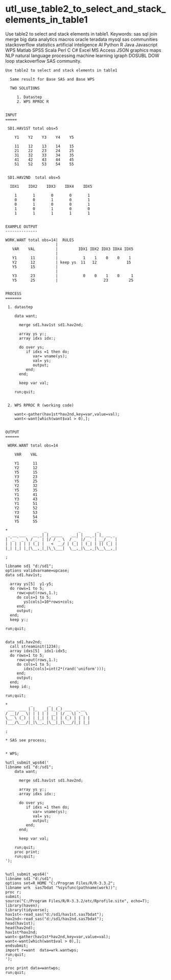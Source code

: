# utl_use_table2_to_select_and_stack_elements_in_table1
Use table2 to select and stack elements in table1. Keywords: sas sql join merge big data analytics macros oracle teradata mysql sas communities stackoverflow statistics artificial inteligence AI Python R Java Javascript WPS Matlab SPSS Scala Perl C C# Excel MS Access JSON graphics maps NLP natural language processing machine learning igraph DOSUBL DOW loop stackoverflow SAS community.


    Use table2 to select and stack elements in table1

      Same result for Base SAS and Base WPS

      TWO SOLUTIONS

         1. Datastep
         2. WPS RPROC R


    INPUT
    =====

     SD1.HAV1ST total obs=5

        Y1    Y2    Y3    Y4    Y5

        11    12    13    14    15
        21    22    23    24    25
        31    32    33    34    35
        41    42    43    44    45
        51    52    53    54    55


     SD1.HAV2ND  total obs=5

      IDX1    IDX2    IDX3    IDX4    IDX5

        1       1       0       0       1
        0       0       1       0       1
        0       1       0       0       1
        1       0       1       0       0
        1       1       1       1       1


    EXAMPLE OUTPUT
    --------------

    WORK.WANT total obs=14|  RULES
                          |
       VAR    VAL         |         IDX1 IDX2 IDX3 IDX4 IDX5
                          |
       Y1      11         |           1    1    0    0    1
       Y2      12         | keep ys  11   12             15
       Y5      15         |
                          |
       Y3      23         |           0    0    1    0     1
       Y5      25         |                    23         25


    PROCESS
    =======

     1. datastep

        data want;

          merge sd1.hav1st sd1.hav2nd;

          array ys y:;
          array idxs idx:;

          do over ys;
             if idxs =1 then do;
                var= vname(ys);
                val= ys;
                output;
             end;
          end;

          keep var val;

        run;quit;


     2. WPS RPROC R (working code)

        want<-gather(hav1st*hav2nd,key=var,value=val);
        want<-want[which(want$val > 0),];


    OUTPUT
    ======

     WORK.WANT total obs=14

        VAR    VAL

        Y1      11
        Y2      12
        Y5      15
        Y3      23
        Y5      25
        Y2      32
        Y5      35
        Y1      41
        Y3      43
        Y1      51
        Y2      52
        Y3      53
        Y4      54
        Y5      55

    *                _              _       _
     _ __ ___   __ _| | _____    __| | __ _| |_ __ _
    | '_ ` _ \ / _` | |/ / _ \  / _` |/ _` | __/ _` |
    | | | | | | (_| |   <  __/ | (_| | (_| | || (_| |
    |_| |_| |_|\__,_|_|\_\___|  \__,_|\__,_|\__\__,_|

    ;

    libname sd1 "d:/sd1";
    options validvarname=upcase;
    data sd1.hav1st;

      array ys[5]  y1-y5;
      do rows=1 to 5;
         rowc=put(rows,1.);
         do cols=1 to 5;
            ys[cols]=10*rows+cols;
         end;
         output;
      end;
      keep y:;

    run;quit;


    data sd1.hav2nd;
      call streaminit(1234);
      array idxs[5]  idx1-idx5;
      do rows=1 to 5;
         rowc=put(rows,1.);
         do cols=1 to 5;
            idxs[cols]=int(2*(rand('uniform')));
         end;
         output;
      end;
      keep id:;

    run;quit;

    *          _       _   _
     ___  ___ | |_   _| |_(_) ___  _ __
    / __|/ _ \| | | | | __| |/ _ \| '_ \
    \__ \ (_) | | |_| | |_| | (_) | | | |
    |___/\___/|_|\__,_|\__|_|\___/|_| |_|

    ;

    * SAS see process;


    * WPS;

    %utl_submit_wps64('
    libname sd1 "d:/sd1";
        data want;

          merge sd1.hav1st sd1.hav2nd;

          array ys y:;
          array idxs idx:;

          do over ys;
             if idxs =1 then do;
                var= vname(ys);
                val= ys;
                output;
             end;
          end;

          keep var val;

        run;quit;
        proc print;
        run;quit;
    ');


    %utl_submit_wps64('
    libname sd1 "d:/sd1";
    options set=R_HOME "C:/Program Files/R/R-3.3.2";
    libname wrk  sas7bdat "%sysfunc(pathname(work))";
    proc r;
    submit;
    source("C:/Program Files/R/R-3.3.2/etc/Rprofile.site", echo=T);
    library(haven);
    library(tidyverse);
    hav1st<-read_sas("d:/sd1/hav1st.sas7bdat");
    hav2nd<-read_sas("d:/sd1/hav2nd.sas7bdat");
    head(hav1st);
    head(hav2nd);
    hav1st*hav2nd;
    want<-gather(hav1st*hav2nd,key=var,value=val);
    want<-want[which(want$val > 0),];
    endsubmit;
    import r=want  data=wrk.wantwps;
    run;quit;
    ');

    proc print data=wantwps;
    run;quit;



